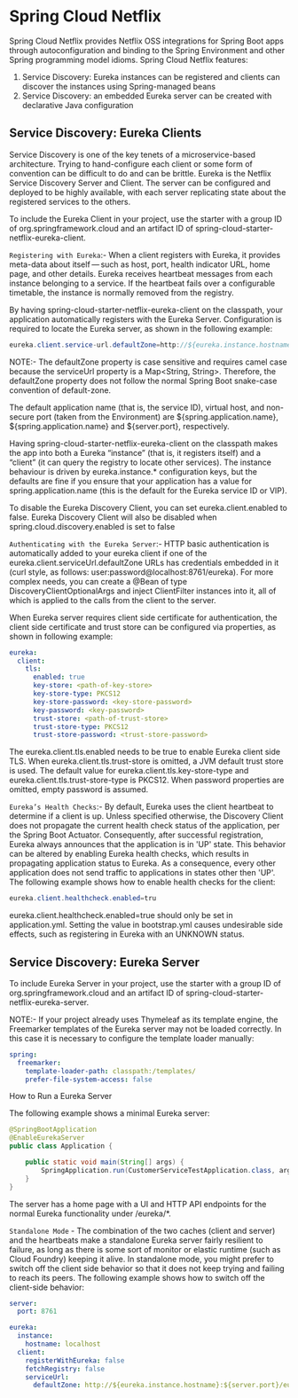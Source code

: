 # Spring Cloud Netflix

Spring Cloud Netflix provides Netflix OSS integrations for Spring Boot apps through autoconfiguration and binding to the Spring Environment and other Spring programming model idioms.
Spring Cloud Netflix features:

1. Service Discovery: Eureka instances can be registered and clients can discover the instances using Spring-managed beans
2. Service Discovery: an embedded Eureka server can be created with declarative Java configuration

## Service Discovery: Eureka Clients

Service Discovery is one of the key tenets of a microservice-based architecture. Trying to hand-configure each client or some form of convention can be difficult to do and can be brittle. Eureka is the Netflix Service Discovery Server and Client. The server can be configured and deployed to be highly available, with each server replicating state about the registered services to the others.

To include the Eureka Client in your project, use the starter with a group ID of org.springframework.cloud and an artifact ID of spring-cloud-starter-netflix-eureka-client.

`Registering with Eureka`:- When a client registers with Eureka, it provides meta-data about itself — such as host, port, health indicator URL, home page, and other details. Eureka receives heartbeat messages from each instance belonging to a service. If the heartbeat fails over a configurable timetable, the instance is normally removed from the registry.

By having spring-cloud-starter-netflix-eureka-client on the classpath, your application automatically registers with the Eureka Server. Configuration is required to locate the Eureka server, as shown in the following example:

```java
eureka.client.service-url.defaultZone=http://${eureka.instance.hostname}/${server.port}/eureka/
```

NOTE:- The defaultZone property is case sensitive and requires camel case because the serviceUrl property is a Map<String, String>. Therefore, the defaultZone property does not follow the normal Spring Boot snake-case convention of default-zone. 

The default application name (that is, the service ID), virtual host, and non-secure port (taken from the Environment) are ${spring.application.name}, ${spring.application.name} and ${server.port}, respectively.

Having spring-cloud-starter-netflix-eureka-client on the classpath makes the app into both a Eureka “instance” (that is, it registers itself) and a “client” (it can query the registry to locate other services). The instance behaviour is driven by eureka.instance.* configuration keys, but the defaults are fine if you ensure that your application has a value for spring.application.name (this is the default for the Eureka service ID or VIP).

To disable the Eureka Discovery Client, you can set eureka.client.enabled to false. Eureka Discovery Client will also be disabled when spring.cloud.discovery.enabled is set to false

`Authenticating with the Eureka Server`:- HTTP basic authentication is automatically added to your eureka client if one of the eureka.client.serviceUrl.defaultZone URLs has credentials embedded in it (curl style, as follows: user:password@localhost:8761/eureka). For more complex needs, you can create a @Bean of type DiscoveryClientOptionalArgs and inject ClientFilter instances into it, all of which is applied to the calls from the client to the server.

When Eureka server requires client side certificate for authentication, the client side certificate and trust store can be configured via properties, as shown in following example:

```yaml
eureka:
  client:
    tls:
      enabled: true
      key-store: <path-of-key-store>
      key-store-type: PKCS12
      key-store-password: <key-store-password>
      key-password: <key-password>
      trust-store: <path-of-trust-store>
      trust-store-type: PKCS12
      trust-store-password: <trust-store-password>
```

The eureka.client.tls.enabled needs to be true to enable Eureka client side TLS. When eureka.client.tls.trust-store is omitted, a JVM default trust store is used. The default value for eureka.client.tls.key-store-type and eureka.client.tls.trust-store-type is PKCS12. When password properties are omitted, empty password is assumed.

`Eureka’s Health Checks`:- By default, Eureka uses the client heartbeat to determine if a client is up. Unless specified otherwise, the Discovery Client does not propagate the current health check status of the application, per the Spring Boot Actuator. Consequently, after successful registration, Eureka always announces that the application is in 'UP' state. This behavior can be altered by enabling Eureka health checks, which results in propagating application status to Eureka. As a consequence, every other application does not send traffic to applications in states other then 'UP'. The following example shows how to enable health checks for the client:

```java
eureka.client.healthcheck.enabled=tru
```

eureka.client.healthcheck.enabled=true should only be set in application.yml. Setting the value in bootstrap.yml causes undesirable side effects, such as registering in Eureka with an UNKNOWN status.

## Service Discovery: Eureka Server

To include Eureka Server in your project, use the starter with a group ID of org.springframework.cloud and an artifact ID of spring-cloud-starter-netflix-eureka-server.

NOTE:- If your project already uses Thymeleaf as its template engine, the Freemarker templates of the Eureka server may not be loaded correctly. In this case it is necessary to configure the template loader manually:

```yml
spring:
  freemarker:
    template-loader-path: classpath:/templates/
    prefer-file-system-access: false
```

How to Run a Eureka Server

The following example shows a minimal Eureka server:

```java
@SpringBootApplication
@EnableEurekaServer
public class Application {

    public static void main(String[] args) {
		SpringApplication.run(CustomerServiceTestApplication.class, args);
	}
}
```

The server has a home page with a UI and HTTP API endpoints for the normal Eureka functionality under /eureka/*.

`Standalone Mode` - The combination of the two caches (client and server) and the heartbeats make a standalone Eureka server fairly resilient to failure, as long as there is some sort of monitor or elastic runtime (such as Cloud Foundry) keeping it alive. In standalone mode, you might prefer to switch off the client side behavior so that it does not keep trying and failing to reach its peers. The following example shows how to switch off the client-side behavior:

```yml
server:
  port: 8761

eureka:
  instance:
    hostname: localhost
  client:
    registerWithEureka: false
    fetchRegistry: false
    serviceUrl:
      defaultZone: http://${eureka.instance.hostname}:${server.port}/eureka/
```
